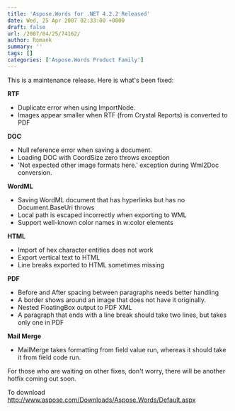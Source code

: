 ```yaml
---
title: 'Aspose.Words for .NET 4.2.2 Released'
date: Wed, 25 Apr 2007 02:33:00 +0000
draft: false
url: /2007/04/25/74162/
author: Romank
summary: ''
tags: []
categories: ['Aspose.Words Product Family']
---
```


This is a maintenance release. Here is what's been fixed:

**RTF**

*   Duplicate error when using ImportNode. 
*   Images appear smaller when RTF (from Crystal Reports) is converted to PDF 

**DOC**

*   Null reference error when saving a document.
*   Loading DOC with CoordSize zero throws exception 
*   'Not expected other image formats here.' exception during Wml2Doc conversion.

**WordML**

*   Saving WordML document that has hyperlinks but has no Document.BaseUri throws
*   Local path is escaped incorrectly when exporting to WML 
*   Support well-known color names in w:color elements 

**HTML**

*   Import of hex character entities does not work 
*   Export vertical text to HTML 
*   Line breaks exported to HTML sometimes missing 

**PDF**

*   Before and After spacing between paragraphs needs better handling
*   A border shows around an image that does not have it originally. 
*   Nested FloatingBox output to PDF XML 
*   A paragraph that ends with a line break should take two lines, but takes only one in PDF 

**Mail Merge**

*   MailMerge takes formatting from field value run, whereas it should take it from field code run.

For those who are waiting on other fixes, don't worry, there will be another hotfix coming out soon.

To download http://www.aspose.com/Downloads/Aspose.Words/Default.aspx








